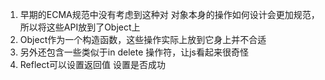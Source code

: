 1. 早期的ECMA规范中没有考虑到这种对 对象本身的操作如何设计会更加规范，所以将这些API放到了Object上
2. Object作为一个构造函数，这些操作实际上放到它身上并不合适
3. 另外还包含一些类似于in delete 操作符，让js看起来很奇怪
4. Reflect可以设置返回值 设置是否成功